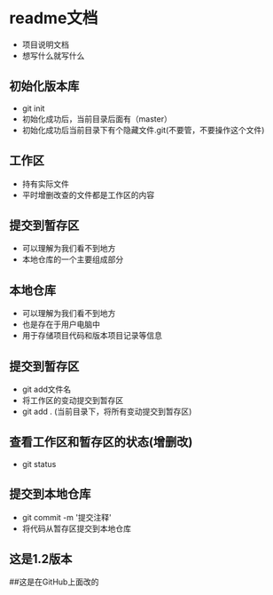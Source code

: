 # readme文档
- 项目说明文档
- 想写什么就写什么
  
## 初始化版本库
- git init
- 初始化成功后，当前目录后面有（master）
- 初始化成功后当前目录下有个隐藏文件.git(不要管，不要操作这个文件)

## 工作区
- 持有实际文件
- 平时增删改查的文件都是工作区的内容

## 提交到暂存区
- 可以理解为我们看不到地方
- 本地仓库的一个主要组成部分

## 本地仓库
- 可以理解为我们看不到地方
- 也是存在于用户电脑中
- 用于存储项目代码和版本项目记录等信息

## 提交到暂存区
- git add文件名
- 将工作区的变动提交到暂存区
- git add .  (当前目录下，将所有变动提交到暂存区)

## 查看工作区和暂存区的状态(增删改)
- git status

## 提交到本地仓库
- git commit -m '提交注释'
- 将代码从暂存区提交到本地仓库

## 这是1.2版本

##这是在GitHub上面改的 
